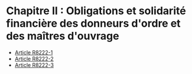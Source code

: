 # Chapitre II : Obligations et solidarité financière des donneurs d'ordre  et des maîtres d'ouvrage

* [Article R8222-1](./LEGIARTI000030422273.md)
* [Article R8222-2](./LEGIARTI000018520710.md)
* [Article R8222-3](./LEGIARTI000018520708.md)
